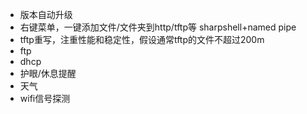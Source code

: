 - 版本自动升级
- 右键菜单，一键添加文件/文件夹到http/tftp等	sharpshell+named pipe
- tftp重写，注重性能和稳定性，假设通常tftp的文件不超过200m
- ftp
- dhcp
- 护眼/休息提醒
- 天气
- wifi信号探测	
